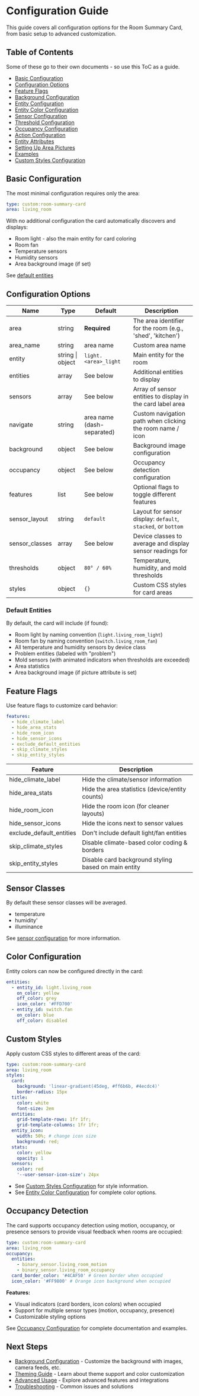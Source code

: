 # Configuration Guide

This guide covers all configuration options for the Room Summary Card, from basic setup to advanced customization.

## Table of Contents

Some of these go to their own documents - so use this ToC as a guide.

- [Basic Configuration](#basic-configuration)
- [Configuration Options](#configuration-options)
- [Feature Flags](#feature-flags)
- [Background Configuration](configuration/BACKGROUND-CONFIGURATION.md)
- [Entity Configuration](configuration/ENTITY-CONFIGURATION.md)
- [Entity Color Configuration](configuration/ENTITY-COLOR-CONFIGURATION.md)
- [Sensor Configuration](configuration/SENSOR-CONFIGURATION.md)
- [Threshold Configuration](configuration/THRESHOLD-CONFIGURATION.md)
- [Occupancy Configuration](configuration/OCCUPANCY-CONFIGURATION.md)
- [Action Configuration](configuration/ACTION-CONFIGURATION.md)
- [Entity Attributes](configuration/ENTITY-ATTRIBUTES.md)
- [Setting Up Area Pictures](configuration/AREA-PICTURES.md)
- [Examples](configuration/EXAMPLES.md)
- [Custom Styles Configuration](configuration/CUSTOM-STYLES.md)

## Basic Configuration

The most minimal configuration requires only the area:

```yaml
type: custom:room-summary-card
area: living_room
```

With no additional configuration the card automatically discovers and displays:

- Room light - also the main entity for card coloring
- Room fan
- Temperature sensors
- Humidity sensors
- Area background image (if set)

See [default entities](#default-entities)

## Configuration Options

| Name           | Type             | Default                    | Description                                                  |
| -------------- | ---------------- | -------------------------- | ------------------------------------------------------------ |
| area           | string           | **Required**               | The area identifier for the room (e.g., 'shed', 'kitchen')   |
| area_name      | string           | area name                  | Custom area name                                             |
| entity         | string \| object | `light.<area>_light`       | Main entity for the room                                     |
| entities       | array            | See below                  | Additional entities to display                               |
| sensors        | array            | See below                  | Array of sensor entities to display in the card label area   |
| navigate       | string           | area name (dash-separated) | Custom navigation path when clicking the room name / icon    |
| background     | object           | See below                  | Background image configuration                               |
| occupancy      | object           | See below                  | Occupancy detection configuration                            |
| features       | list             | See below                  | Optional flags to toggle different features                  |
| sensor_layout  | string           | `default`                  | Layout for sensor display: `default`, `stacked`, or `bottom` |
| sensor_classes | array            | See below                  | Device classes to average and display sensor readings for    |
| thresholds     | object           | `80° / 60%`                | Temperature, humidity, and mold thresholds                   |
| styles         | object           | `{}`                       | Custom CSS styles for card areas                             |

### Default Entities

By default, the card will include (if found):

- Room light by naming convention (`light.living_room_light`)
- Room fan by naming convention (`switch.living_room_fan`)
- All temperature and humidity sensors by device class
- Problem entities (labeled with "problem")
- Mold sensors (with animated indicators when thresholds are exceeded)
- Area statistics
- Area background image (if picture attribute is set)

## Feature Flags

Use feature flags to customize card behavior:

```yaml
features:
  - hide_climate_label
  - hide_area_stats
  - hide_room_icon
  - hide_sensor_icons
  - exclude_default_entities
  - skip_climate_styles
  - skip_entity_styles
```

| Feature                  | Description                                          |
| ------------------------ | ---------------------------------------------------- |
| hide_climate_label       | Hide the climate/sensor information                  |
| hide_area_stats          | Hide the area statistics (device/entity counts)      |
| hide_room_icon           | Hide the room icon (for cleaner layouts)             |
| hide_sensor_icons        | Hide the icons next to sensor values                 |
| exclude_default_entities | Don't include default light/fan entities             |
| skip_climate_styles      | Disable climate-based color coding & borders         |
| skip_entity_styles       | Disable card background styling based on main entity |

## Sensor Classes

By default these sensor classes will be averaged.

- temperature
- humidity'
- illuminance

See [sensor configuration](configuration/SENSOR-CONFIGURATION.md) for more information.

## Color Configuration

Entity colors can now be configured directly in the card:

```yaml
entities:
  - entity_id: light.living_room
    on_color: yellow
    off_color: grey
    icon_color: '#FFD700'
  - entity_id: switch.fan
    on_color: blue
    off_color: disabled
```

## Custom Styles

Apply custom CSS styles to different areas of the card:

```yaml
type: custom:room-summary-card
area: living_room
styles:
  card:
    background: 'linear-gradient(45deg, #ff6b6b, #4ecdc4)'
    border-radius: 15px
  title:
    color: white
    font-size: 2em
  entities:
    grid-template-rows: 1fr 1fr;
    grid-template-columns: 1fr 1fr;
  entity_icon:
    width: 50%; # change icon size
    background: red;
  stats:
    color: yellow
    opacity: 1
  sensors:
    color: red
    '--user-sensor-icon-size': 24px
```

- See [Custom Styles Configuration](configuration/CUSTOM-STYLES.md) for style information.
- See [Entity Color Configuration](configuration/ENTITY-COLOR-CONFIGURATION.md) for complete color options.

## Occupancy Detection

The card supports occupancy detection using motion, occupancy, or presence sensors to provide visual feedback when rooms are occupied:

```yaml
type: custom:room-summary-card
area: living_room
occupancy:
  entities:
    - binary_sensor.living_room_motion
    - binary_sensor.living_room_occupancy
  card_border_color: '#4CAF50' # Green border when occupied
  icon_color: '#FF9800' # Orange icon background when occupied
```

**Features:**

- Visual indicators (card borders, icon colors) when occupied
- Support for multiple sensor types (motion, occupancy, presence)
- Customizable styling options

See [Occupancy Configuration](configuration/OCCUPANCY-CONFIGURATION.md) for complete documentation and examples.

## Next Steps

- [Background Configuration](configuration/BACKGROUND-CONFIGURATION.md) - Customize the background with images, camera feeds, etc.
- [Theming Guide](THEMING.md) - Learn about theme support and color customization
- [Advanced Usage](ADVANCED.md) - Explore advanced features and integrations
- [Troubleshooting](TROUBLESHOOTING.md) - Common issues and solutions
